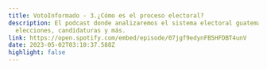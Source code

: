 ```yaml
---
title: VotoInformado - 3.¿Cómo es el proceso electoral?
description: El podcast donde analizaremos el sistema electoral guatemalteco,
  elecciones, candidaturas y más.
link: https://open.spotify.com/embed/episode/07jgf9edynFB5HFDBT4unV
date: 2023-05-02T03:10:37.588Z
highlight: false
---
```

